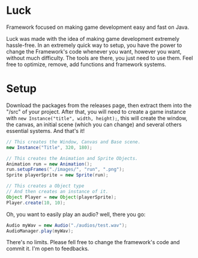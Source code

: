 # Luck
Framework focused on making game development easy and fast on Java.

Luck was made with the idea of making game development extremely hassle-free. In an extremely quick way to setup, you have the power to change the Framework's code whenever you want, however you want, without much difficulty. The tools are there, you just need to use them. Feel free to optimize, remove, add functions and framework systems.

# Setup
Download the packages from the releases page, then extract them into the "/src" of your project. After that, you will need to create a game instance with ```new Instance("title", width, height);```, this will create the window, the canvas, an initial scene (which you can change) and several others essential systems. And that's it!
```java
// This creates the Window, Canvas and Base scene.
new Instance("Title", 320, 180);

// This creates the Animation and Sprite Objects.
Animation run = new Animation();
run.setupFrames("./images/", "run", ".png");
Sprite playerSprite = new Sprite(run);

// This creates a Object type
// And then creates an instance of it.
Object Player = new Object(playerSprite);
Player.create(10, 10);
```
Oh, you want to easily play an audio? well, there you go:
```java
Audio myWav = new Audio("./audios/test.wav");
AudioManager.play(myWav);
```

There's no limits.
Please fell free to change the framework's code and commit it. I'm open to feedbacks.
